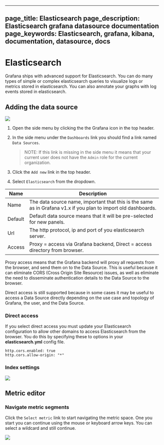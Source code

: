 ----
page_title: Elasticsearch
page_description: Elasticsearch grafana datasource documentation
page_keywords: Elasticsearch, grafana, kibana, documentation, datasource, docs
---

# Elasticsearch

Grafana ships with advanced support for Elasticsearch. You can do many types of
simple or complex elasticsearch queries to visualize logs or metrics stored in elasticsearch. You can
also annotate your graphs with log events stored in elasticsearch.

## Adding the data source
![](/img/v2/add_Graphite.jpg)

1. Open the side menu by clicking the the Grafana icon in the top header.
2. In the side menu under the `Dashboards` link you should find a link named `Data Sources`.

    > NOTE: If this link is missing in the side menu it means that your current user does not have the `Admin` role for the current organization.

3. Click the `Add new` link in the top header.
4. Select `Elasticsearch` from the dropdown.

Name | Description
------------ | -------------
Name | The data source name, important that this is the same as in Grafana v1.x if you plan to import old dashboards.
Default | Default data source means that it will be pre-selected for new panels.
Url | The http protocol, ip and port of you elasticsearch server.
Access | Proxy = access via Grafana backend, Direct = access directory from browser.

Proxy access means that the Grafana backend will proxy all requests from the browser, and send them on to the Data Source. This is useful because it can eliminate CORS (Cross Origin Site Resource) issues, as well as eliminate the need to disseminate authentication details to the Data Source to the browser.

Direct access is still supported because in some cases it may be useful to access a Data Source directly depending on the use case and topology of Grafana, the user, and the Data Source.

### Direct access
If you select direct access you must update your Elasticsearch configuration to allow other domains to access
Elasticsearch from the browser. You do this by specifying these to options in your **elasticsearch.yml** config file.

    http.cors.enabled: true
    http.cors.allow-origin: "*"

### Index settings

![](/img/elasticsearch/elasticsearch_ds_details.png)


## Metric editor

### Navigate metric segments
Click the ``Select metric`` link to start navigating the metric space. One you start you can continue using the mouse
or keyboard arrow keys. You can select a wildcard and still continue.

![](/img/animated_gifs/graphite_query1.gif)


